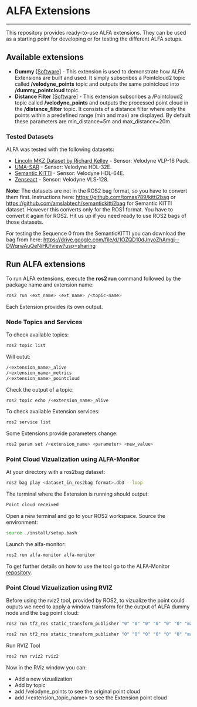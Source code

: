 # ALFA Extensions
---
 This repository provides ready-to-use ALFA extensions. They can be used as a starting point for developing or for testing the different ALFA setups.

## Available extensions

- **Dummy** [[Software]](https://github.com/alfa-project/alfa-extensions/tree/main/sw/ext_dummy) - This extension is used to demonstrate how ALFA Extensions are built and used. It simply subscribes a Pointcloud2 topic called <b>/velodyne_points</b>  topic and outputs the same pointcloud into <b>/dummy_pointcloud</b> topic.
- **Distance Filter** [[Software]](https://github.com/alfa-project/alfa-extensions/tree/main/sw/ext_distance_filter) - This extension subscribes a /Pointcloud2 topic called <b>/velodyne_points</b> and outputs the processed point cloud in the <b>/distance_filter</b> topic. It consists of a distance filter where only the points within a predefined range (min and max) are displayed. By default these parameters are min_distance=5m and max_distance=20m. 

### Tested Datasets
ALFA was tested with the following datasets:

- [Lincoln MKZ Dataset by Richard Kelley](https://richardkelley.io/data) -  Sensor: Velodyne VLP-16 Puck.
- [UMA-SAR](https://www.uma.es/robotics-and-mechatronics/cms/menu/robotica-y-mecatronica/datasets/) - Sensor: Velodyne HDL-32E.
- [Semantic KITTI](http://www.semantic-kitti.org/dataset.html#download) - Sensor: Velodyne HDL-64E.
- [Zenseact](https://www.zenseact.com/) - Sensor: Velodyne VLS-128.

**Note:** The datasets are not in the ROS2 bag format, so you have to convert them first. Instructions here: <https://github.com/tomas789/kitti2bag> or <https://github.com/amslabtech/semantickitti2bag> for Semantic KITTI dataset. However this converts only for the ROS1 format. You have to convert it again for ROS2. Hit us up if you need ready to use ROS2 bags of those datasets.

For testing the Sequence 0 from the SemanticKITTI you can download the bag from here:
https://drive.google.com/file/d/1OZQD10dJnyoZhAmgj--DWqrwAuQeNiHU/view?usp=sharing

## Run ALFA extensions
To run ALFA extensions, execute the <b>ros2 run</b> command followed by the package name and extension name:

```sh
ros2 run <ext_name> <ext_name> /<topic-name>
```
Each Extension provides its own output. 

### Node Topics and Services
To check available topics:

```sh
ros2 topic list
```

Will outut:
```sh
/<extension_name>_alive
/<extension_name>_metrics
/<extension_name>_pointcloud
```

Check the output of a topic:
```sh
ros2 topic echo /<extension_name>_alive 
```

To check available Extension services:

```sh
ros2 service list
```

Some Extensions provide parameters change:
```sh
ros2 param set /<extension_name> <parameter> <new_value>
```

### Point Cloud Vizualization using ALFA-Monitor
At your directory with a ros2bag dataset:
```sh
ros2 bag play <dataset_in_ros2bag format>.db3 --loop
```

The terminal where the Extension is running should output:
```sh
Point cloud received
```

Open a new terminal and go to your ROS2 workspace. Source the environment:
```sh
source ./install/setup.bash 
```

Launch the alfa-monitor:

```sh
ros2 run alfa-monitor alfa-monitor
```

To get further details on how to use the tool go to the ALFA-Monitor [repository](https://github.com/alfa-project/alfa-monitor).

### Point Cloud Vizualization using RVIZ


Before using the rviz2 tool, provided by ROS2, to vizualize the point could ouputs we need to apply a window transform for the output of ALFA dummy node and the bag point cloud:

```sh
ros2 run tf2_ros static_transform_publisher "0" "0" "0" "0" "0" "0" "map" "<extension_topic_name>" 
```

```sh
ros2 run tf2_ros static_transform_publisher "0" "0" "0" "0" "0" "0" "map" "velodyne" 
```

Run RVIZ Tool
```sh
ros2 run rviz2 rviz2
```

Now in the RViz window you can:

- Add a new vizualization
- Add by topic
- add /velodyne_points to see the original point cloud
- add /<extension_topic_name> to see the Extension point cloud


